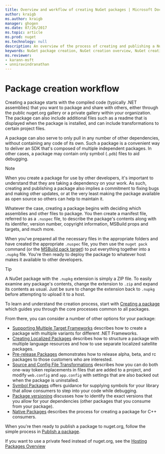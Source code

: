 ```yaml
---
title: Overview and workflow of creating NuGet packages | Microsoft Docs
author: kraigb
ms.author: kraigb
manager: ghogen
ms.date: 07/26/2017
ms.topic: article
ms.prod: nuget
ms.technology: null
description: An overview of the process of creating and publishing a NuGet package, with links to other specific parts of the process.
keywords: NuGet package creation, NuGet creation overview, NuGet creation workflow, package creation workflow, package creation overview.
ms.reviewer:
- karann-msft
- unniravindranathan
---
```


# Package creation workflow

Creating a package starts with the compiled code (typically .NET assemblies) that you want to package and share with others, either through the public nuget.org gallery or a private gallery within your organization. The package can also include additional files such as a readme that is displayed when the package is installed, and can include transformations to certain project files.

A package can also serve to only pull in any number of other dependencies, without containing any code of its own. Such a package is a convenient way to deliver an SDK that's composed of multiple independent packages. In other cases, a package may contain only symbol (`.pdb`) files to aid debugging.

> [!Note]
> When you create a package for use by other developers, it's important to understand that they are taking a dependency on your work. As such, creating and publishing a package also implies a commitment to fixing bugs and making other updates, or at the very least making the package available as open source so others can help to maintain it.

Whatever the case, creating a package begins with deciding which assemblies and other files to package. You then create a manifest file, referred to as a `.nuspec` file, to describe the package's contents along with its identifer, version number, copyright information, MSBuild props and targets, and much more.

When you've prepared all the necessary files in the appropriate folders and have created the appropriate `.nuspec` file, you then use the `nuget pack` command (or the [MSBuild pack target](../reference/msbuild-targets.md)) to put everything together into a `.nupkg` file. You're then ready to deploy the package to whatever host makes it available to other developers.

> [!Tip]
> A NuGet package with the `.nupkg` extension is simply a ZIP file. To easily examine any package's contents, change the extension to `.zip` and expand its contents as usual. Just be sure to change the extension back to `.nupkg` before attempting to upload it to a host.

To learn and understand the creation process, start with [Creating a package](../create-packages/creating-a-package.md) which guides you through the core processes common to all packages.

From there, you can consider a number of other options for your package:

- [Supporting Multiple Target Frameworks](../create-packages/supporting-multiple-target-frameworks.md) describes how to create a package with multiple variants for different .NET Frameworks.
- [Creating Localized Packages](../create-packages/creating-localized-packages.md) describes how to structure a package with multiple language resources and how to use separate localized satellite packages.
- [Pre-release Packages](../create-packages/prerelease-packages.md) demonstrates how to release alpha, beta, and rc packages to those customers who are interested.
- [Source and Config File Transformations](../create-packages/source-and-config-file-transformations.md) describes how you can do both one-way token replacements in files that are added to a project, and modify `web.config` and `app.config` with settings that are also backed out when the package is uninstalled.
- [Symbol Packages](../create-packages/symbol-packages.md) offers guidance for supplying symbols for your library that allow consumers to step into your code while debugging.
- [Package versioning](../reference/package-versioning.md) discusses how to identify the exact versions that you allow for your dependencies (other packages that you consume from your package).
- [Native Packages](../create-packages/native-packages.md) describes the process for creating a package for C++ consumers.

When you're then ready to publish a package to nuget.org, follow the simple process in [Publish a package](../create-packages/publish-a-package.md).

If you want to use a private feed instead of nuget.org, see the [Hosting Packages Overview](../hosting-packages/overview.md)
